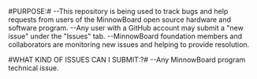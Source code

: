 #PURPOSE:#
--This repository is being used to track bugs and help requests from users of the MinnowBoard open source hardware and software program.
--Any user with a GitHub account may submit a "new issue" under the "Issues" tab. 
--MinnowBoard foundation members and collaborators are monitoring new issues and helping to provide resolution. 

#WHAT KIND OF ISSUES CAN I SUBMIT:?#
--Any MinnowBoard program technical issue. 
